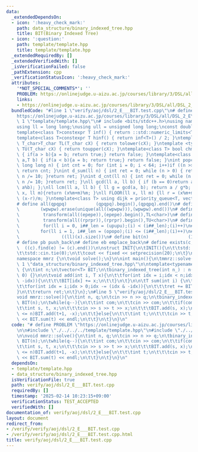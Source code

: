 ```yaml
---
data:
  _extendedDependsOn:
  - icon: ':heavy_check_mark:'
    path: data_structure/binary_indexed_tree.hpp
    title: BIT(Binary Indexed Tree)
  - icon: ':question:'
    path: template/template.hpp
    title: template/template.hpp
  _extendedRequiredBy: []
  _extendedVerifiedWith: []
  _isVerificationFailed: false
  _pathExtension: cpp
  _verificationStatusIcon: ':heavy_check_mark:'
  attributes:
    '*NOT_SPECIAL_COMMENTS*': ''
    PROBLEM: https://onlinejudge.u-aizu.ac.jp/courses/library/3/DSL/all/DSL_2_E
    links:
    - https://onlinejudge.u-aizu.ac.jp/courses/library/3/DSL/all/DSL_2_E
  bundledCode: "#line 1 \"verify/aoj/dsl/2_E___BIT.test.cpp\"\n# define PROBLEM \"\
    https://onlinejudge.u-aizu.ac.jp/courses/library/3/DSL/all/DSL_2_E\"\n\n#line\
    \ 1 \"template/template.hpp\"\n# include <bits/stdc++.h>\nusing namespace std;\n\
    using ll = long long;\nusing ull = unsigned long long;\nconst double pi = acos(-1);\n\
    template<class T>constexpr T inf() { return ::std::numeric_limits<T>::max(); }\n\
    template<class T>constexpr T hinf() { return inf<T>() / 2; }\ntemplate <typename\
    \ T_char>T_char TL(T_char cX) { return tolower(cX); }\ntemplate <typename T_char>T_char\
    \ TU(T_char cX) { return toupper(cX); }\ntemplate<class T> bool chmin(T& a,T b)\
    \ { if(a > b){a = b; return true;} return false; }\ntemplate<class T> bool chmax(T&\
    \ a,T b) { if(a < b){a = b; return true;} return false; }\nint popcnt(unsigned\
    \ long long n) { int cnt = 0; for (int i = 0; i < 64; i++)if ((n >> i) & 1)cnt++;\
    \ return cnt; }\nint d_sum(ll n) { int ret = 0; while (n > 0) { ret += n % 10;\
    \ n /= 10; }return ret; }\nint d_cnt(ll n) { int ret = 0; while (n > 0) { ret++;\
    \ n /= 10; }return ret; }\nll gcd(ll a, ll b) { if (b == 0)return a; return gcd(b,\
    \ a%b); };\nll lcm(ll a, ll b) { ll g = gcd(a, b); return a / g*b; };\nll MOD(ll\
    \ x, ll m){return (x%m+m)%m; }\nll FLOOR(ll x, ll m) {ll r = (x%m+m)%m; return\
    \ (x-r)/m; }\ntemplate<class T> using dijk = priority_queue<T, vector<T>, greater<T>>;\n\
    # define all(qpqpq)           (qpqpq).begin(),(qpqpq).end()\n# define UNIQUE(wpwpw)\
    \        (wpwpw).erase(unique(all((wpwpw))),(wpwpw).end())\n# define LOWER(epepe)\
    \         transform(all((epepe)),(epepe).begin(),TL<char>)\n# define UPPER(rprpr)\
    \         transform(all((rprpr)),(rprpr).begin(),TU<char>)\n# define rep(i,upupu)\
    \         for(ll i = 0, i##_len = (upupu);(i) < (i##_len);(i)++)\n# define reps(i,opopo)\
    \        for(ll i = 1, i##_len = (opopo);(i) <= (i##_len);(i)++)\n# define len(x)\
    \                ((ll)(x).size())\n# define bit(n)               (1LL << (n))\n\
    # define pb push_back\n# define eb emplace_back\n# define exists(c, e)       \
    \  ((c).find(e) != (c).end())\n\nstruct INIT{\n\tINIT(){\n\t\tstd::ios::sync_with_stdio(false);\n\
    \t\tstd::cin.tie(0);\n\t\tcout << fixed << setprecision(20);\n\t}\n}INIT;\n\n\
    namespace mmrz {\n\tvoid solve();\n}\n\nint main(){\n\tmmrz::solve();\n}\n#line\
    \ 1 \"data_structure/binary_indexed_tree.hpp\"\n\ntemplate<typename T>struct binary_indexed_tree\
    \ {\n\tint n;\n\tvector<T> BIT;\n\tbinary_indexed_tree(int n_) : n(n_ + 1), BIT(n,\
    \ 0) {}\n\n\tvoid add(int i, T x){\n\t\tfor(int idx = i;idx < n;idx += (idx &\
    \ -idx)){\n\t\t\tBIT[idx] += x;\n\t\t}\n\t}\n\n\tT sum(int i) {\n\t\tT ret = 0;\n\
    \t\tfor(int idx = i;idx > 0;idx -= (idx & -idx)){\n\t\t\tret += BIT[idx];\n\t\t\
    }\n\t\treturn ret;\n\t}\n};\n#line 5 \"verify/aoj/dsl/2_E___BIT.test.cpp\"\n\n\
    void mmrz::solve(){\n\tint n, q;\n\tcin >> n >> q;\n\tbinary_indexed_tree<int>\
    \ BIT(n);\n\twhile(q--){\n\t\tint com;\n\t\tcin >> com;\n\t\tif(com == 0){\n\t\
    \t\tint s, t, x;\n\t\t\tcin >> s >> t >> x;\n\t\t\tBIT.add(s, x);\n\t\t\tif(t+1\
    \ <= n)BIT.add(t+1, -x);\n\t\t}else{\n\t\t\tint t;\n\t\t\tcin >> t;\n\t\t\tcout\
    \ << BIT.sum(t) << endl;\n\t\t}\n\t}\n}\n"
  code: "# define PROBLEM \"https://onlinejudge.u-aizu.ac.jp/courses/library/3/DSL/all/DSL_2_E\"\
    \n\n#include \"./../../../template/template.hpp\"\n#include \"./../../../data_structure/binary_indexed_tree.hpp\"\
    \n\nvoid mmrz::solve(){\n\tint n, q;\n\tcin >> n >> q;\n\tbinary_indexed_tree<int>\
    \ BIT(n);\n\twhile(q--){\n\t\tint com;\n\t\tcin >> com;\n\t\tif(com == 0){\n\t\
    \t\tint s, t, x;\n\t\t\tcin >> s >> t >> x;\n\t\t\tBIT.add(s, x);\n\t\t\tif(t+1\
    \ <= n)BIT.add(t+1, -x);\n\t\t}else{\n\t\t\tint t;\n\t\t\tcin >> t;\n\t\t\tcout\
    \ << BIT.sum(t) << endl;\n\t\t}\n\t}\n}\n"
  dependsOn:
  - template/template.hpp
  - data_structure/binary_indexed_tree.hpp
  isVerificationFile: true
  path: verify/aoj/dsl/2_E___BIT.test.cpp
  requiredBy: []
  timestamp: '2025-02-14 10:23:15+09:00'
  verificationStatus: TEST_ACCEPTED
  verifiedWith: []
documentation_of: verify/aoj/dsl/2_E___BIT.test.cpp
layout: document
redirect_from:
- /verify/verify/aoj/dsl/2_E___BIT.test.cpp
- /verify/verify/aoj/dsl/2_E___BIT.test.cpp.html
title: verify/aoj/dsl/2_E___BIT.test.cpp
---
```

